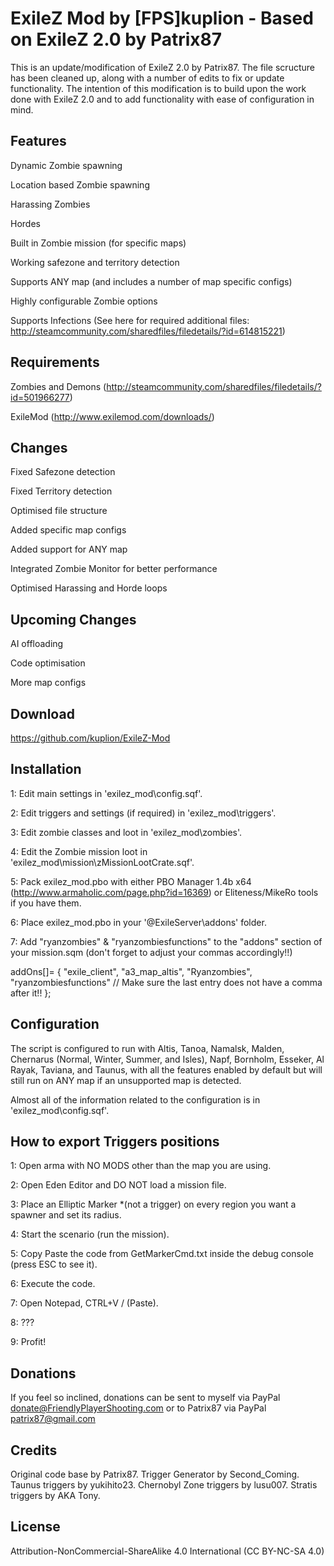 # ExileZ Mod by [FPS]kuplion - Based on ExileZ 2.0 by Patrix87

This is an update/modification of ExileZ 2.0 by Patrix87. The file scructure has been cleaned up, along with a number of edits to fix or update functionality. The intention of this modification is to build upon the work done with ExileZ 2.0 and to add functionality with ease of configuration in mind.

## Features

Dynamic Zombie spawning

Location based Zombie spawning

Harassing Zombies

Hordes

Built in Zombie mission (for specific maps)

Working safezone and territory detection

Supports ANY map (and includes a number of map specific configs)

Highly configurable Zombie options

Supports Infections (See here for required additional files: http://steamcommunity.com/sharedfiles/filedetails/?id=614815221)

## Requirements

Zombies and Demons (http://steamcommunity.com/sharedfiles/filedetails/?id=501966277)

ExileMod (http://www.exilemod.com/downloads/)

## Changes

Fixed Safezone detection

Fixed Territory detection

Optimised file structure

Added specific map configs

Added support for ANY map

Integrated Zombie Monitor for better performance

Optimised Harassing and Horde loops

## Upcoming Changes

AI offloading

Code optimisation

More map configs

## Download

https://github.com/kuplion/ExileZ-Mod

## Installation

1: Edit main settings in 'exilez_mod\config.sqf'.

2: Edit triggers and settings (if required) in 'exilez_mod\triggers\'.

3: Edit zombie classes and loot in 'exilez_mod\zombies\'.

4: Edit the Zombie mission loot in 'exilez_mod\mission\zMissionLootCrate.sqf'.

5: Pack exilez_mod.pbo with either PBO Manager 1.4b x64 (http://www.armaholic.com/page.php?id=16369) or Eliteness/MikeRo tools if you have them.

6: Place exilez_mod.pbo in your '@ExileServer\addons\' folder.

7: Add "ryanzombies" & "ryanzombiesfunctions" to the "addons" section of your mission.sqm (don't forget to adjust your commas accordingly!!)

addOns[]=
{
	"exile_client",
	"a3_map_altis",
	"Ryanzombies",
	"ryanzombiesfunctions" // Make sure the last entry does not have a comma after it!!
};

## Configuration

The script is configured to run with Altis, Tanoa, Namalsk, Malden, Chernarus (Normal, Winter, Summer, and Isles), Napf, Bornholm, Esseker, Al Rayak, Taviana, and Taunus, with all the features enabled by default but will still run on ANY map if an unsupported map is detected.

Almost all of the information related to the configuration is in 'exilez_mod\config.sqf'.

## How to export Triggers positions

1: Open arma with NO MODS other than the map you are using.

2: Open Eden Editor and DO NOT load a mission file.

3: Place an Elliptic Marker *(not a trigger) on every region you want a spawner and set its radius.

4: Start the scenario (run the mission).

5: Copy Paste the code from GetMarkerCmd.txt inside the debug console (press ESC to see it).

6: Execute the code.

7: Open Notepad, CTRL+V / (Paste).

8: ???

9: Profit!

## Donations

If you feel so inclined, donations can be sent to myself via PayPal donate@FriendlyPlayerShooting.com or to Patrix87 via PayPal patrix87@gmail.com

## Credits

Original code base by Patrix87. Trigger Generator by Second_Coming. Taunus triggers by yukihito23. Chernobyl Zone triggers by lusu007. Stratis triggers by AKA Tony.

## License
Attribution-NonCommercial-ShareAlike 4.0 International (CC BY-NC-SA 4.0)
